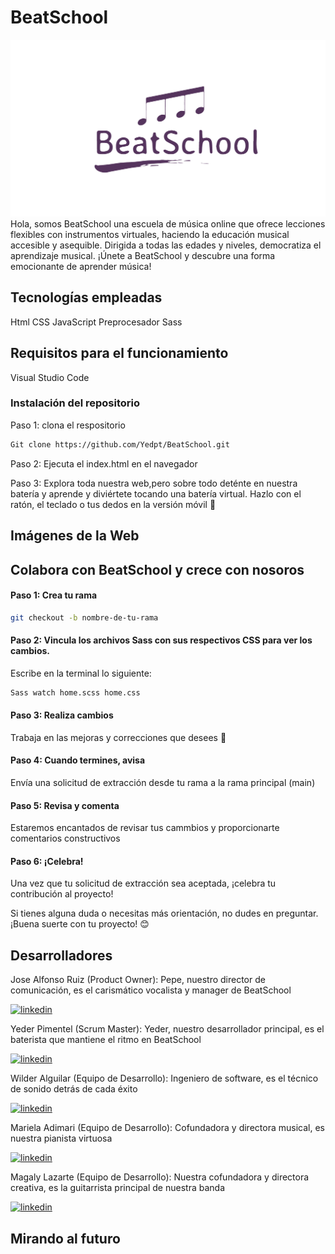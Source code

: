 # BeatSchool
![logotipo](logoBeatSchool.png)
Hola, somos BeatSchool una escuela de música online que ofrece lecciones flexibles con instrumentos virtuales, haciendo la educación musical accesible y asequible. Dirigida a todas las edades y niveles, democratiza el aprendizaje musical. ¡Únete a BeatSchool y descubre una forma emocionante de aprender música!

## Tecnologías empleadas

Html
CSS
JavaScript
Preprocesador Sass

## Requisitos para el funcionamiento

Visual Studio Code


### Instalación del repositorio

Paso 1: clona el respositorio

```bash
Git clone https://github.com/Yedpt/BeatSchool.git
```

Paso 2: Ejecuta el index.html en el navegador

Paso 3: Explora toda nuestra web,pero sobre todo deténte en nuestra batería y aprende y diviértete tocando una batería virtual. Hazlo con el ratón, el teclado o tus dedos en la versión móvil 🚀

## Imágenes de la Web


## Colabora con BeatSchool y crece con nosoros

#### Paso 1: Crea tu rama

```bash
git checkout -b nombre-de-tu-rama
```

#### Paso 2: Vincula los archivos Sass con sus respectivos CSS para ver los cambios. 

Escribe en la terminal lo siguiente: 

```bash
Sass watch home.scss home.css
```

#### Paso 3: Realiza cambios 

Trabaja en las mejoras y correcciones que desees 💪

#### Paso 4: Cuando termines, avisa

Envía una solicitud de extracción desde tu rama a la rama principal (main)

#### Paso 5: Revisa y comenta 

Estaremos encantados de revisar tus cammbios y proporcionarte comentarios constructivos

#### Paso 6: ¡Celebra!

Una vez que tu solicitud de extracción sea aceptada, ¡celebra tu contribución al proyecto!

Si tienes alguna duda o necesitas más orientación, no dudes en preguntar. ¡Buena suerte con tu proyecto! 😊

## Desarrolladores

Jose Alfonso Ruiz (Product Owner): Pepe, nuestro director de comunicación, es el carismático vocalista y manager de BeatSchool

[![linkedin](https://img.shields.io/badge/linkedin-0A66C2?style=for-the-badge&logo=linkedin&logoColor=white)](https://www.linkedin.com/in/josealfonsoruiz/)

Yeder Pimentel (Scrum Master): Yeder, nuestro desarrollador principal, es el baterista que mantiene el ritmo en BeatSchool

[![linkedin](https://img.shields.io/badge/linkedin-0A66C2?style=for-the-badge&logo=linkedin&logoColor=white)](https://www.linkedin.com/in/yeder-pimentel/) 

Wilder Alguilar (Equipo de Desarrollo): Ingeniero de software, es el técnico de sonido detrás de cada éxito

[![linkedin](https://img.shields.io/badge/linkedin-0A66C2?style=for-the-badge&logo=linkedin&logoColor=white)](https://linkedin.com/in/wilderaguilar) 

Mariela Adimari (Equipo de Desarrollo): Cofundadora y directora musical, es nuestra pianista virtuosa

[![linkedin](https://img.shields.io/badge/linkedin-0A66C2?style=for-the-badge&logo=linkedin&logoColor=white)](https://www.linkedin.com/in/mariela-adimari/) 

Magaly Lazarte (Equipo de Desarrollo): Nuestra cofundadora y directora creativa, es la guitarrista principal de nuestra banda

[![linkedin](https://img.shields.io/badge/linkedin-0A66C2?style=for-the-badge&logo=linkedin&logoColor=white)](https://www.linkedin.com/in/magaly-lazarte-91193515a/) 

## Mirando al futuro

